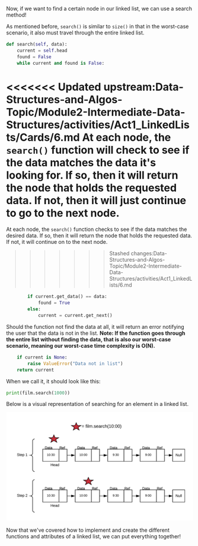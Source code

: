 <!--title={Search for an element in a Linked List}-->

<!--badges={Algorithms:10}-->

<!--concepts={Search for an element in a Linked List}-->

Now, if we want to find a certain node in our linked list, we can use a search method!

As mentioned before, `search()` is similar to `size()` in that in the worst-case scenario, it also must travel through the entire linked list. 

```python
def search(self, data):
    current = self.head
    found = False
    while current and found is False:
```
<<<<<<< Updated upstream:Data-Structures-and-Algos-Topic/Module2-Intermediate-Data-Structures/activities/Act1_LinkedLists/Cards/6.md
At each node, the `search()` function will check to see if the data matches the data it's looking for. If so, then it will return the node that holds the requested data. If not, then it will just continue to go to the next node.
=======
At each node, the `search()` function checks to see if the data matches the desired data. If so, then it will return the node that holds the requested data. If not, it will continue on to the next node.
>>>>>>> Stashed changes:Data-Structures-and-Algos-Topic/Module2-Intermediate-Data-Structures/activities/Act1_LinkedLists/6.md

```python
        if current.get_data() == data:
            found = True
        else:
            current = current.get_next()
```
Should the function not find the data at all, it will return an error notifying the user that the data is not in the list. **Note: If the function goes through the entire list without finding the data, that is also our worst-case scenario, meaning our worst-case time complexity is O(N).**

```python
    if current is None:
        raise ValueError("Data not in list")
    return current
```
When we call it, it should look like this:

```python
print(film.search(1000))
```
Below is a visual representation of searching for an element in a linked list.

![](../images/6.png)

Now that we've covered how to implement and create the different functions and attributes of a linked list, we can put everything together!
